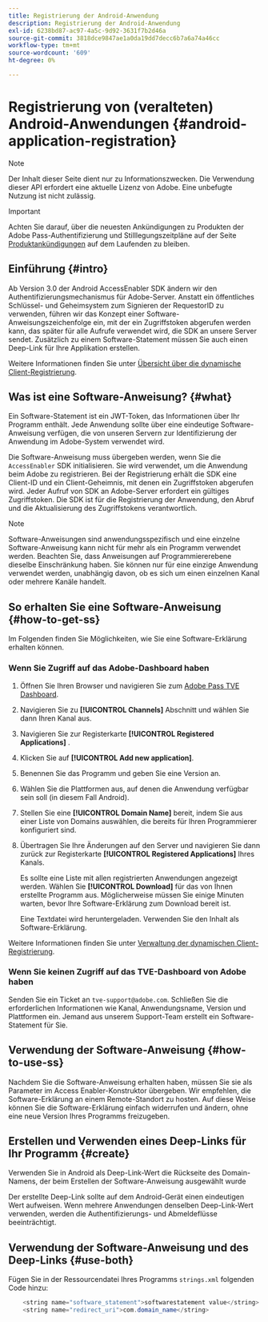 ```yaml
---
title: Registrierung der Android-Anwendung
description: Registrierung der Android-Anwendung
exl-id: 6238bd87-ac97-4a5c-9d92-3631f7b2d46a
source-git-commit: 3818dce9847ae1a0da19dd7decc6b7a6a74a46cc
workflow-type: tm+mt
source-wordcount: '609'
ht-degree: 0%

---
```


# Registrierung von (veralteten) Android-Anwendungen {#android-application-registration}

>[!NOTE]
>
>Der Inhalt dieser Seite dient nur zu Informationszwecken. Die Verwendung dieser API erfordert eine aktuelle Lizenz von Adobe. Eine unbefugte Nutzung ist nicht zulässig.

>[!IMPORTANT]
>
> Achten Sie darauf, über die neuesten Ankündigungen zu Produkten der Adobe Pass-Authentifizierung und Stilllegungszeitpläne auf der Seite [Produktankündigungen](/help/authentication/product-announcements.md) auf dem Laufenden zu bleiben.

## Einführung {#intro}

Ab Version 3.0 der Android AccessEnabler SDK ändern wir den Authentifizierungsmechanismus für Adobe-Server. Anstatt ein öffentliches Schlüssel- und Geheimsystem zum Signieren der RequestorID zu verwenden, führen wir das Konzept einer Software-Anweisungszeichenfolge ein, mit der ein Zugriffstoken abgerufen werden kann, das später für alle Aufrufe verwendet wird, die SDK an unsere Server sendet. Zusätzlich zu einem Software-Statement müssen Sie auch einen Deep-Link für Ihre Applikation erstellen.

Weitere Informationen finden Sie unter [Übersicht über die dynamische Client-Registrierung](../../../rest-apis/rest-api-dcr/dynamic-client-registration-overview.md).

## Was ist eine Software-Anweisung? {#what}

Ein Software-Statement ist ein JWT-Token, das Informationen über Ihr Programm enthält. Jede Anwendung sollte über eine eindeutige Software-Anweisung verfügen, die von unseren Servern zur Identifizierung der Anwendung im Adobe-System verwendet wird.

Die Software-Anweisung muss übergeben werden, wenn Sie die `AccessEnabler` SDK initialisieren. Sie wird verwendet, um die Anwendung beim Adobe zu registrieren. Bei der Registrierung erhält die SDK eine Client-ID und ein Client-Geheimnis, mit denen ein Zugriffstoken abgerufen wird. Jeder Aufruf von SDK an Adobe-Server erfordert ein gültiges Zugriffstoken. Die SDK ist für die Registrierung der Anwendung, den Abruf und die Aktualisierung des Zugriffstokens verantwortlich.

>[!NOTE]
>
>Software-Anweisungen sind anwendungsspezifisch und eine einzelne Software-Anweisung kann nicht für mehr als ein Programm verwendet werden. Beachten Sie, dass Anweisungen auf Programmiererebene dieselbe Einschränkung haben. Sie können nur für eine einzige Anwendung verwendet werden, unabhängig davon, ob es sich um einen einzelnen Kanal oder mehrere Kanäle handelt.

## So erhalten Sie eine Software-Anweisung {#how-to-get-ss}

Im Folgenden finden Sie Möglichkeiten, wie Sie eine Software-Erklärung erhalten können.

### Wenn Sie Zugriff auf das Adobe-Dashboard haben

1. Öffnen Sie Ihren Browser und navigieren Sie zum [Adobe Pass TVE Dashboard](https://experience.adobe.com/#/pass/authentication).

1. Navigieren Sie zu **[!UICONTROL Channels]** Abschnitt und wählen Sie dann Ihren Kanal aus.

1. Navigieren Sie zur Registerkarte **[!UICONTROL Registered Applications]** .

1. Klicken Sie auf **[!UICONTROL Add new application]**.

1. Benennen Sie das Programm und geben Sie eine Version an.

1. Wählen Sie die Plattformen aus, auf denen die Anwendung verfügbar sein soll (in diesem Fall Android).

1. Stellen Sie eine **[!UICONTROL Domain Name]** bereit, indem Sie aus einer Liste von Domains auswählen, die bereits für Ihren Programmierer konfiguriert sind.

1. Übertragen Sie Ihre Änderungen auf den Server und navigieren Sie dann zurück zur Registerkarte **[!UICONTROL Registered Applications]** Ihres Kanals.

   Es sollte eine Liste mit allen registrierten Anwendungen angezeigt werden. Wählen Sie **[!UICONTROL Download]** für das von Ihnen erstellte Programm aus. Möglicherweise müssen Sie einige Minuten warten, bevor Ihre Software-Erklärung zum Download bereit ist.

   Eine Textdatei wird heruntergeladen. Verwenden Sie den Inhalt als Software-Erklärung.

Weitere Informationen finden Sie unter [Verwaltung der dynamischen Client-Registrierung](../../../rest-apis/rest-api-dcr/dynamic-client-registration-overview.md#dynamic-client-registration-management).

### Wenn Sie keinen Zugriff auf das TVE-Dashboard von Adobe haben

Senden Sie ein Ticket an `tve-support@adobe.com`. Schließen Sie die erforderlichen Informationen wie Kanal, Anwendungsname, Version und Plattformen ein. Jemand aus unserem Support-Team erstellt ein Software-Statement für Sie.

## Verwendung der Software-Anweisung {#how-to-use-ss}

Nachdem Sie die Software-Anweisung erhalten haben, müssen Sie sie als Parameter im Access Enabler-Konstruktor übergeben. Wir empfehlen, die Software-Erklärung an einem Remote-Standort zu hosten. Auf diese Weise können Sie die Software-Erklärung einfach widerrufen und ändern, ohne eine neue Version Ihres Programms freizugeben.

## Erstellen und Verwenden eines Deep-Links für Ihr Programm {#create}

Verwenden Sie in Android als Deep-Link-Wert die Rückseite des Domain-Namens, der beim Erstellen der Software-Anweisung ausgewählt wurde

Der erstellte Deep-Link sollte auf dem Android-Gerät einen eindeutigen Wert aufweisen. Wenn mehrere Anwendungen denselben Deep-Link-Wert verwenden, werden die Authentifizierungs- und Abmeldeflüsse beeinträchtigt.

## Verwendung der Software-Anweisung und des Deep-Links {#use-both}

Fügen Sie in der Ressourcendatei Ihres Programms `strings.xml` folgenden Code hinzu:

```JAVA
    <string name="software_statement">softwarestatement value</string>
    <string name="redirect_uri">com.domain_name</string>
```
